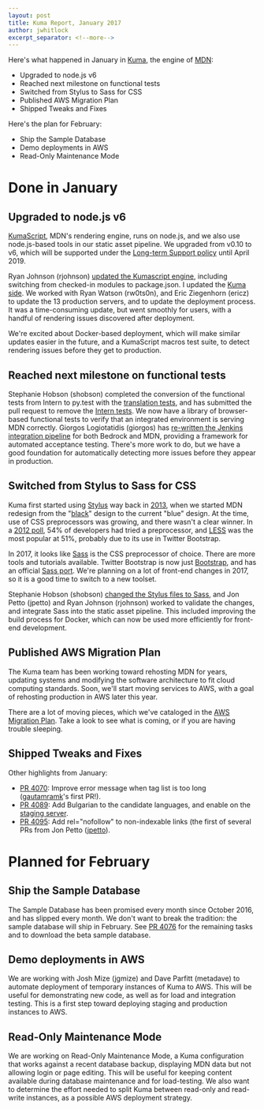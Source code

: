 ```yaml
---
layout: post
title: Kuma Report, January 2017
author: jwhitlock
excerpt_separator: <!--more-->
---
```


Here's what happened in January in
[Kuma](https://github.com/mozilla/kuma),
the engine of
[MDN](https://developer.mozilla.org):

- Upgraded to node.js v6
- Reached next milestone on functional tests
- Switched from Stylus to Sass for CSS
- Published AWS Migration Plan
- Shipped Tweaks and Fixes

Here's the plan for February:

- Ship the Sample Database
- Demo deployments in AWS
- Read-Only Maintenance Mode

<!--more-->

Done in January
===

Upgraded to node.js v6
---
[KumaScript](https://github.com/mozilla/kumascript), MDN's rendering engine,
runs on node.js, and we also use node.js-based tools in our static asset
pipeline.  We upgraded from v0.10 to v6, which will be supported under the
[Long-term Support policy](https://github.com/nodejs/LTS)
until April 2019.

Ryan Johnson (rjohnson)
[updated the Kumascript engine](https://github.com/mozilla/kumascript/pull/69),
including switching from checked-in modules to package.json.
I updated the [Kuma side](https://github.com/mozilla/kuma/pull/4094).
We worked with Ryan Watson (rw0ts0n), and Eric Ziegenhorn (ericz) to update the
13 production servers, and to update the deployment process. It was a
time-consuming update, but went smoothly for users, with a handful of rendering
issues discovered after deployment.

We're excited about Docker-based deployment, which will make similar updates
easier in the future, and a KumaScript macros test suite, to detect rendering
issues before they get to production.

Reached next milestone on functional tests
---
Stephanie Hobson (shobson) completed the conversion of the functional tests
from Intern to py.test with the
[translation tests](https://github.com/mozilla/kuma/pull/4102), and has
submitted the pull request to remove the
[Intern tests](https://github.com/mozilla/kuma/pull/4099). We now have
a library of browser-based functional tests to verify that an integrated
environment is serving MDN correctly. Giorgos Logiotatidis (giorgos) has
[re-written the Jenkins integration pipeline](https://github.com/mozilla/kuma/pull/4102)
for both Bedrock and MDN, providing a framework for automated acceptance
testing.  There's more work to do, but we have a good foundation for
automatically detecting more issues before they appear in production.

Switched from Stylus to Sass for CSS
---
Kuma first started using [Stylus](http://stylus-lang.com) way back in
[2013](https://github.com/mozilla/kuma/pull/1243),
when we started MDN redesign from the
"[black](https://web.archive.org/web/20121003233220/https://developer.mozilla.org/en-US/)"
design to the current "blue" design. At the time, use of CSS preprocessors
was growing, and there wasn't a clear winner. In a
[2012 poll](https://css-tricks.com/poll-results-popularity-of-css-preprocessors/),
54% of developers had tried a preprocessor, and
[LESS](http://lesscss.org) was the most popular at 51%, probably due to its
use in Twitter Bootstrap.

In 2017, it looks like [Sass](http://sass-lang.com) is the CSS preprocessor
of choice. There are more tools and tutorials available. Twitter Bootstrap
is now just [Bootstrap](http://getbootstrap.com), and has an official
[Sass port](https://github.com/twbs/bootstrap-sass). We're planning on a lot
of front-end changes in 2017, so it is a good time to switch to a new toolset.

Stephanie Hobson (shobson)
[changed the Stylus files to Sass](https://github.com/mozilla/kuma/pull/4097),
and Jon Petto (jpetto) and Ryan Johnson (rjohnson) worked to validate the
changes, and integrate Sass into the static asset pipeline. This included
improving the build process for Docker, which can now be used
more efficiently for front-end development.

Published AWS Migration Plan
---
The Kuma team has been working toward rehosting MDN for years, updating
systems and modifying the software architecture to fit cloud computing
standards. Soon, we'll start moving services to AWS, with a goal of
rehosting production in AWS later this year.

There are a lot of moving pieces, which we've cataloged in the
[AWS Migration Plan](http://bit.ly/MDN-AWS-Plan).  Take a look to see what is
coming, or if you are having trouble sleeping.

Shipped Tweaks and Fixes
---
Other highlights from January:
* [PR 4070](https://github.com/mozilla/kuma/pull/4070):
  Improve error message when tag list is too long
  ([gautamramk](https://github.com/gautamramk)'s first PR!).
* [PR 4089](https://github.com/mozilla/kuma/pull/4089):
  Add Bulgarian to the candidate languages, and enable on the
  [staging server](https://developer.allizom.org/bg/).
* [PR 4095](https://github.com/mozilla/kuma/pull/4095):
  Add rel="nofollow" to non-indexable links
  (the first of several PRs from Jon Petto
  ([jpetto](https://github.com/jpetto)).

Planned for February
===

Ship the Sample Database
---
The Sample Database has been promised every month since October 2016, and
has slipped every month. We don't want to break the tradition: the
sample database will ship in February. See
[PR 4076](https://github.com/mozilla/kuma/pull/4076) for the remaining
tasks and to download the beta sample database.

Demo deployments in AWS
---
We are working with Josh Mize (jgmize) and Dave Parfitt (metadave) to
automate deployment of temporary instances of Kuma to AWS.  This will be
useful for demonstrating new code, as well as for load and integration
testing. This is a first step toward deploying staging and production
instances to AWS.

Read-Only Maintenance Mode
---
We are working on Read-Only Maintenance Mode, a Kuma configuration that works
against a recent database backup, displaying MDN data but not allowing login or
page editing.  This will be useful for keeping content available during
database maintenance and for load-testing. We also want to determine the effort
needed to split Kuma between read-only and read-write instances, as a
possible AWS deployment strategy.
